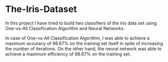 # The-Iris-Dataset
In this project I have tried to build two classifiers of the iris data set using One-vs-All Classification Algorithm and Neural Networks.

In case of One-vs-All Classification Algorithm, I was able to achieve a maximum accuracy of 96.67% on the training set itself in spite of increasing the number of iterations. On the other hand, the neural network was able to achieve a maximum efficiency of 98.67% on the training set.
